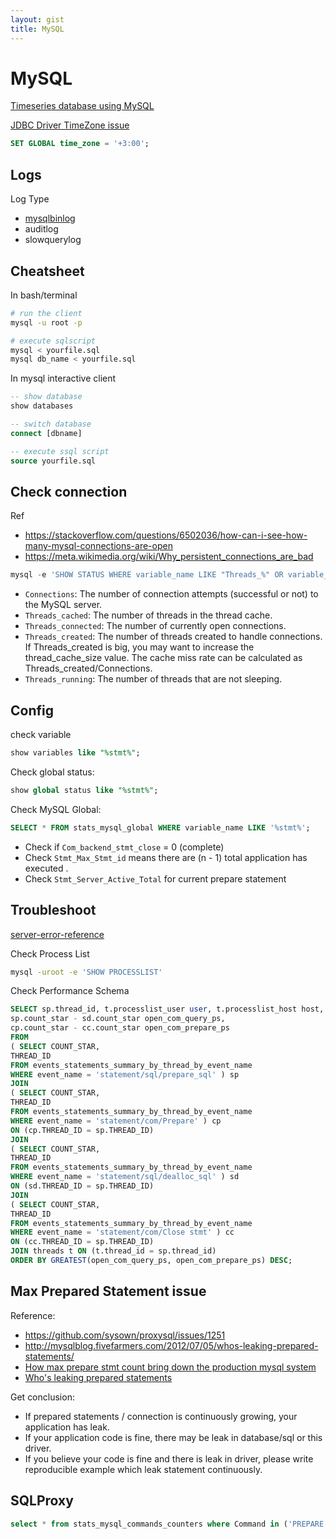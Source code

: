 ```yaml
---
layout: gist
title: MySQL
---
```


# MySQL

[Timeseries database using MySQL](https://dba.stackexchange.com/questions/190756/what-is-the-optimal-solution-for-storing-real-time-time-series-in-mariadb-mysq)

[JDBC Driver TimeZone issue](https://stackoverflow.com/questions/26515700/mysql-jdbc-driver-5-1-33-time-zone-issue)
```sql
SET GLOBAL time_zone = '+3:00';
```


## Logs

Log Type
- [mysqlbinlog](https://www.thegeekstuff.com/2017/08/mysqlbinlog-examples/)
- auditlog
- slowquerylog

## Cheatsheet

In bash/terminal
```bash
# run the client
mysql -u root -p

# execute sqlscript
mysql < yourfile.sql
mysql db_name < yourfile.sql
```

In mysql interactive client
```sql
-- show database
show databases

-- switch database
connect [dbname]

-- execute ssql script
source yourfile.sql
```

## Check connection

Ref
- https://stackoverflow.com/questions/6502036/how-can-i-see-how-many-mysql-connections-are-open
- https://meta.wikimedia.org/wiki/Why_persistent_connections_are_bad

```sql
mysql -e 'SHOW STATUS WHERE variable_name LIKE "Threads_%" OR variable_name = "Connections"'
```

- `Connections`: The number of connection attempts (successful or not) to the MySQL server.
- `Threads_cached`: The number of threads in the thread cache.
- `Threads_connected`: The number of currently open connections.
- `Threads_created`: The number of threads created to handle connections. If Threads_created is big, you may want to increase the thread_cache_size value. The cache miss rate can be calculated as Threads_created/Connections.
- `Threads_running`: The number of threads that are not sleeping.


## Config

check variable
```sql
show variables like "%stmt%";
```

Check global status:
```sql
show global status like "%stmt%";
```

Check MySQL Global:
```sql
SELECT * FROM stats_mysql_global WHERE variable_name LIKE '%stmt%';
```
  - Check if `Com_backend_stmt_close` = 0 (complete)
  - Check `Stmt_Max_Stmt_id` means there are (n - 1) total application has executed . 
  - Check `Stmt_Server_Active_Total` for current prepare statement


## Troubleshoot

[server-error-reference](https://dev.mysql.com/doc/refman/5.5/en/server-error-reference.html)

Check Process List 
```bash
mysql -uroot -e 'SHOW PROCESSLIST' 
```

Check Performance Schema
```sql
SELECT sp.thread_id, t.processlist_user user, t.processlist_host host,
sp.count_star - sd.count_star open_com_query_ps,
cp.count_star - cc.count_star open_com_prepare_ps
FROM
( SELECT COUNT_STAR,
THREAD_ID
FROM events_statements_summary_by_thread_by_event_name
WHERE event_name = 'statement/sql/prepare_sql' ) sp
JOIN
( SELECT COUNT_STAR,
THREAD_ID
FROM events_statements_summary_by_thread_by_event_name
WHERE event_name = 'statement/com/Prepare' ) cp
ON (cp.THREAD_ID = sp.THREAD_ID)
JOIN
( SELECT COUNT_STAR,
THREAD_ID
FROM events_statements_summary_by_thread_by_event_name
WHERE event_name = 'statement/sql/dealloc_sql' ) sd
ON (sd.THREAD_ID = sp.THREAD_ID)
JOIN
( SELECT COUNT_STAR,
THREAD_ID
FROM events_statements_summary_by_thread_by_event_name
WHERE event_name = 'statement/com/Close stmt' ) cc
ON (cc.THREAD_ID = sp.THREAD_ID)
JOIN threads t ON (t.thread_id = sp.thread_id)
ORDER BY GREATEST(open_com_query_ps, open_com_prepare_ps) DESC;
```


## Max Prepared Statement issue

Reference:
- https://github.com/sysown/proxysql/issues/1251
- http://mysqlblog.fivefarmers.com/2012/07/05/whos-leaking-prepared-statements/
- [How max prepare stmt count bring down the production mysql system](https://medium.com/searce/how-max-prepared-stmt-count-bring-down-the-production-mysql-system-6ca28e577663)
- [Who's leaking prepared statements](http://mysqlblog.fivefarmers.com/2012/07/05/whos-leaking-prepared-statements/)


Get conclusion:
- If prepared statements / connection is continuously growing, your application has leak.
- If your application code is fine, there may be leak in database/sql or this driver.
- If you believe your code is fine and there is leak in driver, please write reproducible example which leak statement continuously.

## SQLProxy
  
```sql
select * from stats_mysql_commands_counters where Command in ('PREPARE', 'EXECUTE', 'SELECT');
```
